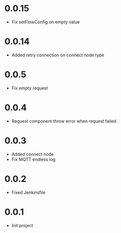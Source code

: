 # 0.0.15
- Fix setFlowConfig on empty value

# 0.0.14
- Added retry connection on connect node type

# 0.0.5
- Fix empty request

# 0.0.4
- Request component throw error when request failed

# 0.0.3
- Added connect node
- Fix MQTT endless log

# 0.0.2
- Fixed Jenkinsfile

# 0.0.1
- Init project
